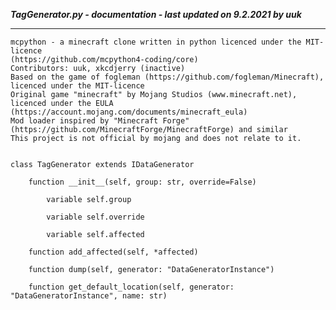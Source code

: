 ***TagGenerator.py - documentation - last updated on 9.2.2021 by uuk***
___

    mcpython - a minecraft clone written in python licenced under the MIT-licence 
    (https://github.com/mcpython4-coding/core)
    Contributors: uuk, xkcdjerry (inactive)
    Based on the game of fogleman (https://github.com/fogleman/Minecraft), licenced under the MIT-licence
    Original game "minecraft" by Mojang Studios (www.minecraft.net), licenced under the EULA
    (https://account.mojang.com/documents/minecraft_eula)
    Mod loader inspired by "Minecraft Forge" (https://github.com/MinecraftForge/MinecraftForge) and similar
    This project is not official by mojang and does not relate to it.


    class TagGenerator extends IDataGenerator

        function __init__(self, group: str, override=False)

            variable self.group

            variable self.override

            variable self.affected

        function add_affected(self, *affected)

        function dump(self, generator: "DataGeneratorInstance")

        function get_default_location(self, generator: "DataGeneratorInstance", name: str)